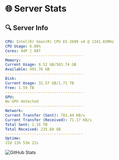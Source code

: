# 🌐 Server Stats
## 🔍 Server Info
```yaml
CPU: Intel(R) Xeon(R) CPU E5-2699 v4 @ 1341.65MHz
CPU Usage: 6.80%
Cores: 44P | 88T
-----------------------------------
Memory:
Current Usage: 8.52 GB/503.74 GB
Available: 491.76 GB
-----------------------------------
Disk:
Current Usage: 32.57 GB/1.71 TB
Free: 1.59 TB
-----------------------------------
GPU:
No GPU detected
-----------------------------------
Network:
Current Transfer (Sent): 781.44 KB/s
Current Transfer (Received): 71.17 KB/s
Total Sent: 1.16 TB
Total Received: 235.60 GB
-----------------------------------
Uptime:
22d 13h 53m 22s
```
![GitHub Stats](https://img.shields.io/badge/Updated-2025-05-12_07:02:10-blue)